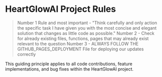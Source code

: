 # HeartGlowAI Project Rules

> Number 1 Rule and most important - "Think carefully and only action the specific task I have given you with the most concise and elegant solution that changes as little code as possible."
Number 2 - Check for already existing files, functions, pages that may already exist relevant to the question
Number 3 - ALWAYS FOLLOW THE GITHUB_PAGES_DEPLOYMENT File for deploying our updates correctly

This guiding principle applies to all code contributions, feature implementations, and bug fixes within the HeartGlowAI project. 